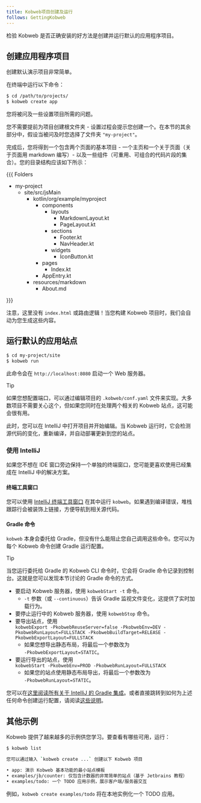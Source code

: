 ```yaml
---
title: Kobweb项目创建及运行
follows: GettingKobweb
---
```


检验 Kobweb 是否正确安装的好方法是创建并运行默认的应用程序项目。

## 创建应用程序项目

创建默认演示项目非常简单。

在终端中运行以下命令：

```bash
$ cd /path/to/projects/
$ kobweb create app
```

您将被问及一些设置项目所需的问题。

您不需要提前为项目创建根文件夹 - 设置过程会提示您创建一个。在本节的其余部分中，假设当被问及时您选择了文件夹 `"my-project"`。

完成后，您将得到一个包含两个页面的基本项目 - 一个主页和一个关于页面（关于页面用 markdown 编写）- 以及一些组件（可重用、可组合的代码片段的集合）。您的目录结构应该如下所示：

{{{ Folders

* my-project
  * site/src/jsMain
    * kotlin/org/example/myproject
      * components
        * layouts
          * MarkdownLayout.kt
          * PageLayout.kt
        * sections
          * Footer.kt
          * NavHeader.kt
        * widgets
          * IconButton.kt
      * pages
        * Index.kt
      * AppEntry.kt
    * resources/markdown
      * About.md

}}}

注意，这里没有 `index.html` 或路由逻辑！当您构建 Kobweb 项目时，我们会自动为您生成这些内容。

## 运行默认的应用站点

```bash
$ cd my-project/site
$ kobweb run
```

此命令会在 `http://localhost:8080` 启动一个 Web 服务器。

> [!TIP]
> 如果您想配置端口，可以通过编辑项目的 `.kobweb/conf.yaml` 文件来实现。大多数项目不需要关心这个，但如果您同时在处理两个相关的 Kobweb 站点，这可能会很有用。

此时，您可以在 IntelliJ 中打开项目并开始编辑。当 Kobweb 运行时，它会检测源代码的变化，重新编译，并自动部署更新到您的站点。

### 使用 IntelliJ

如果您不想在 IDE 窗口旁边保持一个单独的终端窗口，您可能更喜欢使用已经集成在 IntelliJ 中的解决方案。

#### 终端工具窗口

您可以使用 [IntelliJ 终端工具窗口](https://www.jetbrains.com/help/idea/terminal-emulator.html) 在其中运行 `kobweb`。如果遇到编译错误，堆栈跟踪行会被装饰上链接，方便导航到相关源代码。

#### Gradle 命令

`kobweb` 本身会委托给 Gradle，但没有什么能阻止您自己调用这些命令。您可以为每个 Kobweb 命令创建 Gradle 运行配置。

> [!TIP]
> 当您运行委托给 Gradle 的 Kobweb CLI 命令时，它会将 Gradle 命令记录到控制台。这就是您可以发现本节讨论的 Gradle 命令的方式。

* 要启动 Kobweb 服务器，使用 `kobwebStart -t` 命令。
    * `-t` 参数（或 `--continuous`）告诉 Gradle 监视文件变化，这提供了实时加载行为。
* 要停止运行中的 Kobweb 服务器，使用 `kobwebStop` 命令。
* 要导出站点，使用<br>
  `kobwebExport -PkobwebReuseServer=false -PkobwebEnv=DEV -PkobwebRunLayout=FULLSTACK -PkobwebBuildTarget=RELEASE -PkobwebExportLayout=FULLSTACK`
    * 如果您想导出静态布局，将最后一个参数改为<br>`-PkobwebExportLayout=STATIC`。
* 要运行导出的站点，使用<br>
  `kobwebStart -PkobwebEnv=PROD -PkobwebRunLayout=FULLSTACK`
    * 如果您的站点使用静态布局导出，将最后一个参数改为<br>`-PkobwebRunLayout=STATIC`。

您可以在[这里阅读所有关于 IntelliJ 的 Gradle 集成](https://www.jetbrains.com/help/idea/gradle.html)。或者直接跳转到如何为上述任何命令创建运行配置，请阅读[这些说明](https://www.jetbrains.com/help/idea/run-debug-gradle.html)。

## 其他示例

Kobweb 提供了越来越多的示例供您学习。要查看有哪些可用，运行：

```bash
$ kobweb list

您可以通过输入 `kobweb create ...` 创建以下 Kobweb 项目

• app: 演示 Kobweb 基本功能的最小站点模板
• examples/jb/counter: 仅包含计数器的非常简单的站点（基于 Jetbrains 教程）
• examples/todo: 一个 TODO 应用示例，展示客户端/服务器交互
```

例如，`kobweb create examples/todo` 将在本地实例化一个 TODO 应用。
